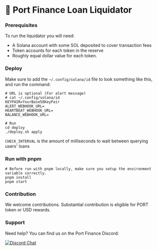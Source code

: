 # 💸 Port Finance Loan Liquidator

### Prerequisites

To run the liquidator you will need:

- A Solana account with some SOL deposited to cover transaction fees
- Token accounts for each token in the reserve
- Roughly equal dollar value for each token.

### Deploy

Make sure to add the `~/.config/solana/id` file to look something like this, and run the command:

```
# URL is optional (For alert message)
# cat ~/.config/solana/id
KEYPAIR=YourBase58KeyPair
ALERT_WEBHOOK_URL=
HEARTBEAT_WEBHOOK_URL=
BALANCE_WEBHOOK_URL=

# Run
cd deploy
./deploy.sh apply
```

`CHECK_INTERVAL` is the amount of milliseconds to wait between querying users' loans

### Run with pnpm

```
# Before run with pnpm locally, make sure you setup the environment variable correctly.
pnpm install
pnpm start
```

### Contribution

We welcome contributions. Substantial contribution is eligible for PORT token or USD rewards.

### Support

Need help? You can find us on the Port Finance Discord:

[![Discord Chat](https://img.shields.io/discord/842990920081473586?color=blueviolet)](https://discord.gg/Yky8ZwdEN2)
